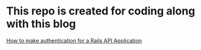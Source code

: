 # This repo is created for coding along with this blog

[How to make authentication for a Rails API Application](https://chinguyen21.medium.com/how-to-make-authentication-for-a-rail-api-application-24458faa836e)

